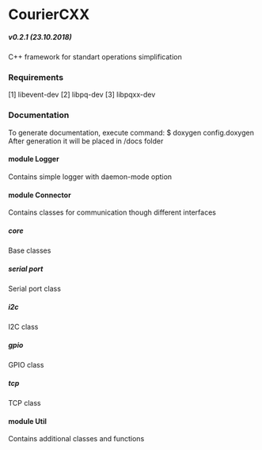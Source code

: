 # CourierCXX
##### v0.2.1 (23.10.2018)
C++ framework for standart operations simplification

### Requirements
[1] libevent-dev
[2] libpq-dev
[3] libpqxx-dev

### Documentation
To generate documentation, execute command:
$ doxygen config.doxygen
After generation it will be placed in /docs folder

#### module Logger
Contains simple logger with daemon-mode option

#### module Connector
Contains classes for communication though different interfaces

##### core
Base classes

##### serial port
Serial port class

##### i2c
I2C class

##### gpio
GPIO class

##### tcp
TCP class

#### module Util
Contains additional classes and functions
 